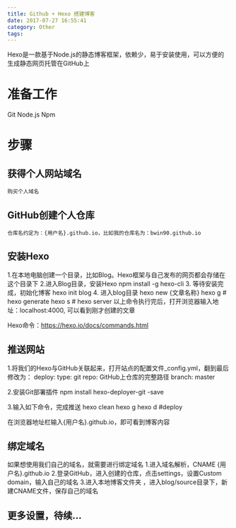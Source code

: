 ```yaml
---
title: Github + Hexo 搭建博客
date: 2017-07-27 16:55:41
category: Other
tags:
---
```


Hexo是一款基于Node.js的静态博客框架，依赖少，易于安装使用，可以方便的生成静态网页托管在GitHub上

# 准备工作
Git
Node.js
Npm
<!-- more -->
# 步骤
## 获得个人网站域名
    购买个人域名

## GitHub创建个人仓库
    仓库名约定为：{用户名}.github.io，比如我的仓库名为：bwin90.github.io

## 安装Hexo
1.在本地电脑创建一个目录，比如Blog。Hexo框架与自己发布的网页都会存储在这个目录下
2.进入Blog目录，安装Hexo
npm install -g hexo-cli
3. 等待安装完成，初始化博客
hexo init blog
4. 进入blog目录
hexo new {文章名称}
hexo g # hexo generate
hexo s # hexo server
以上命令执行完后，打开浏览器输入地址：localhost:4000, 可以看到刚才创建的文章

Hexo命令：https://hexo.io/docs/commands.html

## 推送网站
1.将我们的Hexo与GitHub关联起来，打开站点的配置文件_config.yml，翻到最后修改为：
deploy: 
type: git
repo: GitHub上仓库的完整路径
branch: master

2.安装Git部署插件
npm install hexo-deployer-git -save

3.输入如下命令，完成推送
hexo clean
hexo g
hexo d #deploy

在浏览器地址栏输入{用户名}.github.io，即可看到博客内容

## 绑定域名
如果想使用我们自己的域名，就需要进行绑定域名
1.进入域名解析，CNAME {用户名}.github.io
2.登录GitHub，进入创建的仓库，点击settings，设置Custom domain，输入自己的域名
3.进入本地博客文件夹 ，进入blog/source目录下，新建CNAME文件，保存自己的域名

## 更多设置，待续...


